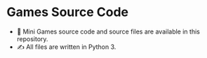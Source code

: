 # Games Source Code
- 👾 Mini Games source code and source files are available in this repository. 
- ✍️ All files are written in Python 3.

